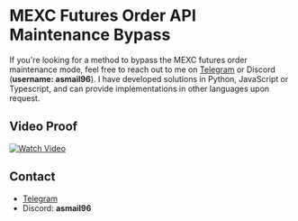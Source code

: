 # MEXC Futures Order API Maintenance Bypass

If you're looking for a method to bypass the MEXC futures order maintenance mode, feel free to reach out to me on [Telegram](https://t.me/pip_install_life) or Discord (**username: asmail96**). I have developed solutions in Python, JavaScript or Typescript, and can provide implementations in other languages upon request.

## Video Proof

[![Watch Video](https://github.com/user-attachments/assets/c593b495-ed90-49fe-8585-bbee4e485ab3)](https://github.com/user-attachments/assets/c593b495-ed90-49fe-8585-bbee4e485ab3)

## Contact

- [Telegram](https://t.me/pip_install_life)
- Discord: **asmail96**
